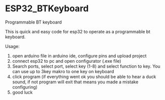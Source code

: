 # ESP32_BTKeyboard
Programmable BT keyboard 

This is quick and easy code for esp32 to operate as a programmable bt keyboard.

Usage:

1. open arduino file in arduino ide, configure pins and upload project
2. connect esp32 to pc and open configurator (.exe file) 
3. Search ports, select port, select key (1-8) and select function to key. You can use up to 3key makro to one key on keyboard
4. click program (if everything went ok you should be able to hear a duck sound, if not program will exit that means you made a mistake configuring)
5. good luck 

